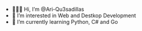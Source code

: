 - 🙋🏼‍♀️ Hi, I’m @Ari-Qu3sadillas
- 👀 I’m interested in Web and Destkop Development
- 🌱 I’m currently learning Python, C# and Go

<!---
Ari-Qu3sadillas/Ari-Qu3sadillas is a ✨ special ✨ repository because its `README.md` (this file) appears on your GitHub profile.
You can click the Preview link to take a look at your changes.
--->
